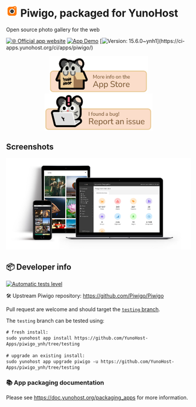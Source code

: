 <!--
N.B.: This README was automatically generated by <https://github.com/YunoHost/apps_tools/blob/main/readme_generator>
It shall NOT be edited by hand.
-->

<h1>
  <img src="https://raw.githubusercontent.com/YunoHost/apps/main/logos/piwigo.png" width="32px" alt="Logo of Piwigo">
  Piwigo, packaged for YunoHost
</h1>

Open source photo gallery for the web

[![🌐 Official app website](https://img.shields.io/badge/Official_app_website-darkgreen?style=for-the-badge)](http://piwigo.org)
[![App Demo](https://img.shields.io/badge/App_Demo-blue?style=for-the-badge)](https://piwigo.org/demo)
[![Version: 15.6.0~ynh1](https://img.shields.io/badge/Version-15.6.0~ynh1-rgb(18,138,11)?style=for-the-badge)](https://ci-apps.yunohost.org/ci/apps/piwigo/)

<div align="center">
<a href="https://apps.yunohost.org/app/piwigo"><img height="100px" src="https://github.com/YunoHost/yunohost-artwork/raw/refs/heads/main/badges/neopossum-badges/badge_more_info_on_the_appstore.svg"/></a>
<a href="https://github.com/YunoHost-Apps/piwigo_ynh/issues"><img height="100px" src="https://github.com/YunoHost/yunohost-artwork/raw/refs/heads/main/badges/neopossum-badges/badge_report_an_issue.svg"/></a>
</div>


## Screenshots
![Screenshot of Piwigo](./doc/screenshots/screenshot_Piwigo.jpg)

## 📦 Developer info

[![Automatic tests level](https://apps.yunohost.org/badge/cilevel/piwigo)](https://ci-apps.yunohost.org/ci/apps/piwigo/)

🛠️ Upstream Piwigo repository: <https://github.com/Piwigo/Piwigo>

Pull request are welcome and should target the [`testing` branch](https://github.com/YunoHost-Apps/piwigo_ynh/tree/testing).

The `testing` branch can be tested using:
```
# fresh install:
sudo yunohost app install https://github.com/YunoHost-Apps/piwigo_ynh/tree/testing

# upgrade an existing install:
sudo yunohost app upgrade piwigo -u https://github.com/YunoHost-Apps/piwigo_ynh/tree/testing
```

### 📚 App packaging documentation

Please see <https://doc.yunohost.org/packaging_apps> for more information.